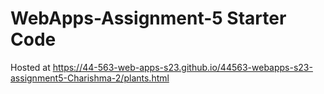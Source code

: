 # WebApps-Assignment-5 Starter Code
Hosted at <https://44-563-web-apps-s23.github.io/44563-webapps-s23-assignment5-Charishma-2/plants.html>